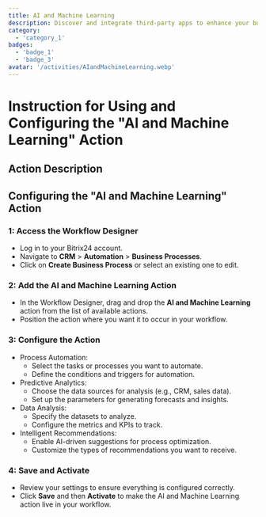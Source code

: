 ```yaml
---
title: AI and Machine Learning
description: Discover and integrate third-party apps to enhance your business.
category: 
  - 'category_1'
badges: 
  - 'badge_1'
  - 'badge_3'
avatar: '/activities/AIandMachineLearning.webp'
---
```

# Instruction for Using and Configuring the "AI and Machine Learning" Action

## Action Description

## **Configuring the "AI and Machine Learning" Action**

### 1: Access the Workflow Designer
- Log in to your Bitrix24 account.
- Navigate to **CRM** > **Automation** > **Business Processes**.
- Click on **Create Business Process** or select an existing one to edit.

### 2: Add the AI and Machine Learning Action
- In the Workflow Designer, drag and drop the **AI and Machine Learning** action from the list of available actions.
- Position the action where you want it to occur in your workflow.

### 3: Configure the Action
- Process Automation:
  - Select the tasks or processes you want to automate.
  - Define the conditions and triggers for automation.
- Predictive Analytics:
  - Choose the data sources for analysis (e.g., CRM, sales data).
  - Set up the parameters for generating forecasts and insights.
- Data Analysis:
  - Specify the datasets to analyze.
  - Configure the metrics and KPIs to track.
- Intelligent Recommendations:
  - Enable AI-driven suggestions for process optimization.
  - Customize the types of recommendations you want to receive.

### 4: Save and Activate
- Review your settings to ensure everything is configured correctly.
- Click **Save** and then **Activate** to make the AI and Machine Learning action live in your workflow. 
